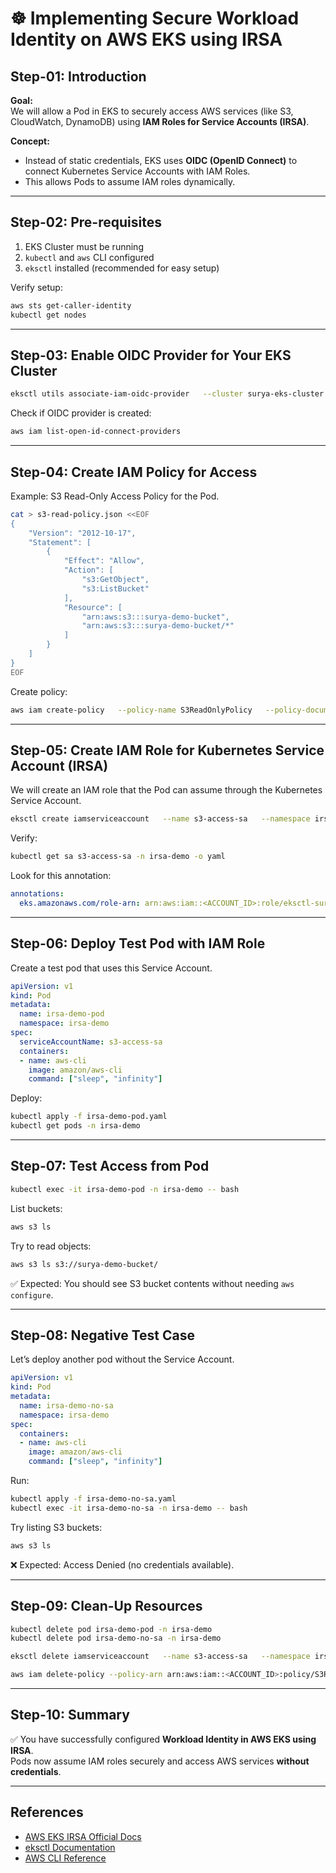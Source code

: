 # ☸️ Implementing Secure Workload Identity on AWS EKS using IRSA

## Step-01: Introduction
**Goal:**  
We will allow a Pod in EKS to securely access AWS services (like S3, CloudWatch, DynamoDB) using **IAM Roles for Service Accounts (IRSA)**.

**Concept:**  
- Instead of static credentials, EKS uses **OIDC (OpenID Connect)** to connect Kubernetes Service Accounts with IAM Roles.  
- This allows Pods to assume IAM roles dynamically.

---

## Step-02: Pre-requisites
1. EKS Cluster must be running  
2. `kubectl` and `aws` CLI configured  
3. `eksctl` installed (recommended for easy setup)  

Verify setup:
```bash
aws sts get-caller-identity
kubectl get nodes
```

---

## Step-03: Enable OIDC Provider for Your EKS Cluster
```bash
eksctl utils associate-iam-oidc-provider   --cluster surya-eks-cluster   --approve
```

Check if OIDC provider is created:
```bash
aws iam list-open-id-connect-providers
```

---

## Step-04: Create IAM Policy for Access
Example: S3 Read-Only Access Policy for the Pod.

```bash
cat > s3-read-policy.json <<EOF
{
    "Version": "2012-10-17",
    "Statement": [
        {
            "Effect": "Allow",
            "Action": [
                "s3:GetObject",
                "s3:ListBucket"
            ],
            "Resource": [
                "arn:aws:s3:::surya-demo-bucket",
                "arn:aws:s3:::surya-demo-bucket/*"
            ]
        }
    ]
}
EOF
```

Create policy:
```bash
aws iam create-policy   --policy-name S3ReadOnlyPolicy   --policy-document file://s3-read-policy.json
```

---

## Step-05: Create IAM Role for Kubernetes Service Account (IRSA)
We will create an IAM role that the Pod can assume through the Kubernetes Service Account.

```bash
eksctl create iamserviceaccount   --name s3-access-sa   --namespace irsa-demo   --cluster surya-eks-cluster   --attach-policy-arn arn:aws:iam::<ACCOUNT_ID>:policy/S3ReadOnlyPolicy   --approve   --override-existing-serviceaccounts
```

Verify:
```bash
kubectl get sa s3-access-sa -n irsa-demo -o yaml
```

Look for this annotation:
```yaml
annotations:
  eks.amazonaws.com/role-arn: arn:aws:iam::<ACCOUNT_ID>:role/eksctl-surya-eks-cluster-addon-iamserviceaccount-irsa-demo-s3-access-sa
```

---

## Step-06: Deploy Test Pod with IAM Role
Create a test pod that uses this Service Account.

```yaml
apiVersion: v1
kind: Pod
metadata:
  name: irsa-demo-pod
  namespace: irsa-demo
spec:
  serviceAccountName: s3-access-sa
  containers:
  - name: aws-cli
    image: amazon/aws-cli
    command: ["sleep", "infinity"]
```

Deploy:
```bash
kubectl apply -f irsa-demo-pod.yaml
kubectl get pods -n irsa-demo
```

---

## Step-07: Test Access from Pod
```bash
kubectl exec -it irsa-demo-pod -n irsa-demo -- bash
```

List buckets:
```bash
aws s3 ls
```

Try to read objects:
```bash
aws s3 ls s3://surya-demo-bucket/
```

✅ Expected: You should see S3 bucket contents without needing `aws configure`.

---

## Step-08: Negative Test Case
Let’s deploy another pod without the Service Account.

```yaml
apiVersion: v1
kind: Pod
metadata:
  name: irsa-demo-no-sa
  namespace: irsa-demo
spec:
  containers:
  - name: aws-cli
    image: amazon/aws-cli
    command: ["sleep", "infinity"]
```

Run:
```bash
kubectl apply -f irsa-demo-no-sa.yaml
kubectl exec -it irsa-demo-no-sa -n irsa-demo -- bash
```

Try listing S3 buckets:
```bash
aws s3 ls
```

❌ Expected: Access Denied (no credentials available).

---

## Step-09: Clean-Up Resources
```bash
kubectl delete pod irsa-demo-pod -n irsa-demo
kubectl delete pod irsa-demo-no-sa -n irsa-demo

eksctl delete iamserviceaccount   --name s3-access-sa   --namespace irsa-demo   --cluster surya-eks-cluster

aws iam delete-policy --policy-arn arn:aws:iam::<ACCOUNT_ID>:policy/S3ReadOnlyPolicy
```

---

## Step-10: Summary
✅ You have successfully configured **Workload Identity in AWS EKS using IRSA**.  
Pods now assume IAM roles securely and access AWS services **without credentials**.

---

## References
- [AWS EKS IRSA Official Docs](https://docs.aws.amazon.com/eks/latest/userguide/iam-roles-for-service-accounts.html)
- [eksctl Documentation](https://eksctl.io/usage/iamserviceaccounts/)
- [AWS CLI Reference](https://docs.aws.amazon.com/cli/latest/reference/)
